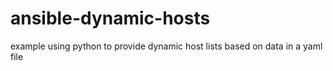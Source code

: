 # ansible-dynamic-hosts
example using python to provide dynamic host lists based on data in a yaml file
